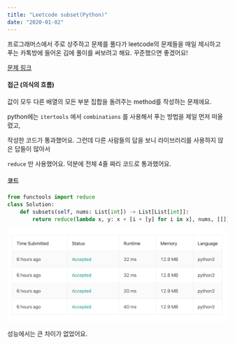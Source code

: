 ```yaml
---
title: "Leetcode subset(Python)"
date: "2020-01-02"
---
```


프로그래머스에서 주로 상주하고 문제를 풀다가 leetcode의 문제들을 매일 제시하고 푸는 카톡방에 들어온 김에 풀이를 써보려고 해요. 꾸준했으면 좋겠어요!

[문제 링크](https://leetcode.com/problems/subsets/)



#### 접근 (의식의 흐름)

값이 모두 다른 배열의 모든 부분 집합을 돌려주는 method를 작성하는 문제에요.

python에는 `itertools` 에서 `combinations` 를 사용해서 푸는 방법을 제일 먼저 떠올렸고,

작성한 코드가 통과했어요. 그런데 다른 사람들의 답을 보니 라이브러리를 사용하지 않은 답들이 많아서

`reduce` 만 사용했어요. 덕분에 전체 4줄 짜리 코드로 통과했어요.



#### 코드

```python
from functools import reduce
class Solution:
    def subsets(self, nums: List[int]) -> List[List[int]]:
        return reduce(lambda x, y: x + [i + [y] for i in x], nums, [[]])
```



![image-20200102210024153](leetcode-subset/image-20200102210024153.png)

성능에서는 큰 차이가 없었어요.

